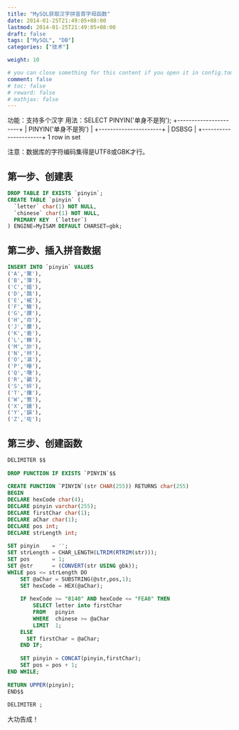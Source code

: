 ```yaml
---
title: "MySQL获取汉字拼音首字母函数"
date: 2014-01-25T21:49:05+08:00
lastmod: 2014-01-25T21:49:05+08:00
draft: false
tags: ["MySQL", "DB"]
categories: ["技术"]

weight: 10

# you can close something for this content if you open it in config.toml.
comment: false
# toc: false
# reward: false
# mathjax: false
---
```

功能：支持多个汉字
用法：SELECT PINYIN('单身不是狗');
+----------------------+
| PINYIN('单身不是狗') |
+----------------------+
| DSBSG                |
+----------------------+
1 row in set

注意：数据库的字符编码集得是UTF8或GBK才行。
<!-- more -->
## 第一步、创建表
``` sql
DROP TABLE IF EXISTS `pinyin`;
CREATE TABLE `pinyin` (
  `letter` char(1) NOT NULL,
  `chinese` char(1) NOT NULL,
  PRIMARY KEY  (`letter`)
) ENGINE=MyISAM DEFAULT CHARSET=gbk;
```

## 第二步、插入拼音数据
``` sql
INSERT INTO `pinyin` VALUES
('A','驁'),
('B','簿'),
('C','錯'),
('D','鵽'),
('E','樲'),
('F','鰒'),
('G','腂'),
('H','夻'),
('J','攈'),
('K','穒'),
('L','鱳'),
('M','旀'),
('N','桛'),
('O','漚'),
('P','曝'),
('Q','囕'),
('R','鶸'),
('S','蜶'),
('T','籜'),
('W','鶩'),
('X','鑂'),
('Y','韻'),
('Z','咗');
```

## 第三步、创建函数
``` sql
DELIMITER $$
 
DROP FUNCTION IF EXISTS `PINYIN`$$
 
CREATE FUNCTION `PINYIN`(str CHAR(255)) RETURNS char(255)
BEGIN
DECLARE hexCode char(4);
DECLARE pinyin varchar(255);
DECLARE firstChar char(1);
DECLARE aChar char(1);
DECLARE pos int;
DECLARE strLength int;
 
SET pinyin    = '';
SET strLength = CHAR_LENGTH(LTRIM(RTRIM(str)));
SET pos       = 1;
SET @str      = (CONVERT(str USING gbk));
WHILE pos <= strLength DO
	SET @aChar = SUBSTRING(@str,pos,1);
	SET hexCode = HEX(@aChar); 
 
	IF hexCode >= "8140" AND hexCode <= "FEA0" THEN
		SELECT letter into firstChar
		FROM   pinyin
		WHERE  chinese >= @aChar
		LIMIT  1;
	ELSE 
	  SET firstChar = @aChar;
	END IF;
 
	SET pinyin = CONCAT(pinyin,firstChar);
	SET pos = pos + 1;
END WHILE;  
 
RETURN UPPER(pinyin);
END$$
 
DELIMITER ;
```

大功告成！